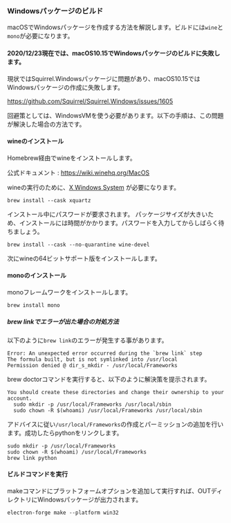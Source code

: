 ### Windowsパッケージのビルド

macOSでWindowsパッケージを作成する方法を解説します。ビルドには`wine`と`mono`が必要になります。

#### 2020/12/23現在では、macOS10.15でWindowsパッケージのビルドに失敗します。
現状ではSquirrel.Windowsパッケージに問題があり、macOS10.15ではWindowsパッケージの作成に失敗します。

https://github.com/Squirrel/Squirrel.Windows/issues/1605

回避策としては、WindowsVMを使う必要があります。以下の手順は、この問題が解決した場合の方法です。

#### wineのインストール

Homebrew経由でwineをインストールします。

公式ドキュメント : https://wiki.winehq.org/MacOS

wineの実行のために、[X Windows System](https://www.xquartz.org/) が必要になります。

```shell script
brew install --cask xquartz
```

インストール中にパスワードが要求されます。
パッケージサイズが大きいため、インストールには時間がかかります。パスワードを入力してからしばらく待ちましょう。

```shell script
brew install --cask --no-quarantine wine-devel 
```

次にwineの64ビットサポート版をインストールします。

#### monoのインストール

monoフレームワークをインストールします。

```shell script
brew install mono
```

##### brew linkでエラーが出た場合の対処方法

以下のように`brew link`のエラーが発生する事があります。

```shell script
Error: An unexpected error occurred during the `brew link` step
The formula built, but is not symlinked into /usr/local
Permission denied @ dir_s_mkdir - /usr/local/Frameworks
```

brew doctorコマンドを実行すると、以下のように解決策を提示されます。

```shell script
You should create these directories and change their ownership to your account.
  sudo mkdir -p /usr/local/Frameworks /usr/local/sbin
  sudo chown -R $(whoami) /usr/local/Frameworks /usr/local/sbin
```

アドバイスに従い`/usr/local/Frameworks`の作成とパーミッションの追加を行います。成功したらpythonをリンクします。

```shell script
sudo mkdir -p /usr/local/Frameworks
sudo chown -R $(whoami) /usr/local/Frameworks
brew link python
```

#### ビルドコマンドを実行

makeコマンドにプラットフォームオプションを追加して実行すれば、OUTディレクトリにWindowsパッケージが出力されます。

```shell script
electron-forge make --platform win32
```